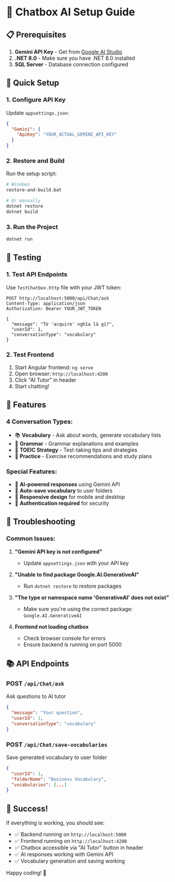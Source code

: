 # 🤖 Chatbox AI Setup Guide

## 📋 Prerequisites

1. **Gemini API Key** - Get from [Google AI Studio](https://makersuite.google.com/app/apikey)
2. **.NET 8.0** - Make sure you have .NET 8.0 installed
3. **SQL Server** - Database connection configured

## 🚀 Quick Setup

### 1. Configure API Key
Update `appsettings.json`:
```json
{
  "Gemini": {
    "ApiKey": "YOUR_ACTUAL_GEMINI_API_KEY"
  }
}
```

### 2. Restore and Build
Run the setup script:
```bash
# Windows
restore-and-build.bat

# Or manually
dotnet restore
dotnet build
```

### 3. Run the Project
```bash
dotnet run
```

## 🧪 Testing

### 1. Test API Endpoints
Use `TestChatbox.http` file with your JWT token:
```http
POST http://localhost:5000/api/Chat/ask
Content-Type: application/json
Authorization: Bearer YOUR_JWT_TOKEN

{
  "message": "Từ 'acquire' nghĩa là gì?",
  "userId": 1,
  "conversationType": "vocabulary"
}
```

### 2. Test Frontend
1. Start Angular frontend: `ng serve`
2. Open browser: `http://localhost:4200`
3. Click "AI Tutor" in header
4. Start chatting!

## 🎯 Features

### 4 Conversation Types:
- 📚 **Vocabulary** - Ask about words, generate vocabulary lists
- 📝 **Grammar** - Grammar explanations and examples
- 🎯 **TOEIC Strategy** - Test-taking tips and strategies
- 🏃 **Practice** - Exercise recommendations and study plans

### Special Features:
- 🤖 **AI-powered responses** using Gemini API
- 💾 **Auto-save vocabulary** to user folders
- 📱 **Responsive design** for mobile and desktop
- 🔐 **Authentication required** for security

## 🔧 Troubleshooting

### Common Issues:

1. **"Gemini API key is not configured"**
   - Update `appsettings.json` with your API key

2. **"Unable to find package Google.AI.GenerativeAI"**
   - Run `dotnet restore` to restore packages

3. **"The type or namespace name 'GenerativeAI' does not exist"**
   - Make sure you're using the correct package: `Google.AI.GenerativeAI`

4. **Frontend not loading chatbox**
   - Check browser console for errors
   - Ensure backend is running on port 5000

## 📚 API Endpoints

### POST `/api/Chat/ask`
Ask questions to AI tutor
```json
{
  "message": "Your question",
  "userId": 1,
  "conversationType": "vocabulary"
}
```

### POST `/api/Chat/save-vocabularies`
Save generated vocabulary to user folder
```json
{
  "userId": 1,
  "folderName": "Business Vocabulary",
  "vocabularies": [...]
}
```

## 🎉 Success!

If everything is working, you should see:
- ✅ Backend running on `http://localhost:5000`
- ✅ Frontend running on `http://localhost:4200`
- ✅ Chatbox accessible via "AI Tutor" button in header
- ✅ AI responses working with Gemini API
- ✅ Vocabulary generation and saving working

Happy coding! 🚀
